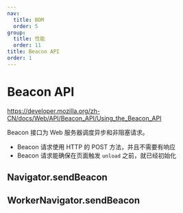 ```yaml
---
nav:
  title: BOM
  order: 5
group:
  title: 性能
  order: 11
title: Beacon API
order: 1
---
```


# Beacon API

https://developer.mozilla.org/zh-CN/docs/Web/API/Beacon_API/Using_the_Beacon_API

Beacon 接口为 Web 服务器调度异步和非阻塞请求。

- Beacon 请求使用 HTTP 的 POST 方法，并且不需要有响应
- Beacon 请求能确保在页面触发 `unload` 之前，就已经初始化

## Navigator.sendBeacon


## WorkerNavigator.sendBeacon

